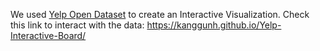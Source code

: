 We used [Yelp Open Dataset](https://www.yelp.com/dataset) to create an Interactive Visualization. Check this link to interact with the data: https://kanggunh.github.io/Yelp-Interactive-Board/
